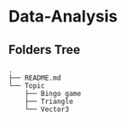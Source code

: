 # Data-Analysis
## Folders Tree
```
.
├── README.md
└── Topic
    ├── Bingo game
    ├── Triangle 
    └── Vector3

```
